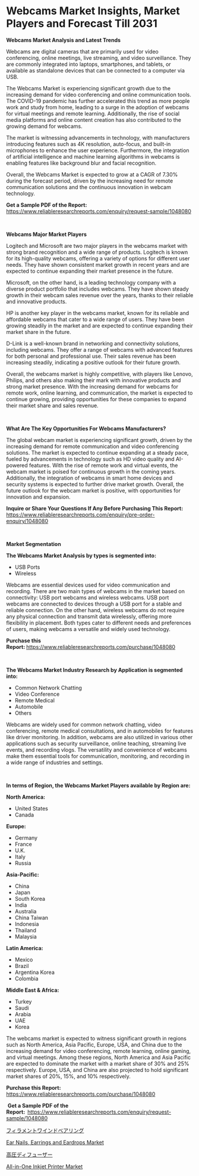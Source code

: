<p><h1>Webcams Market Insights, Market Players and Forecast Till 2031</h1></p><p><strong>Webcams Market Analysis and Latest Trends</strong></p>
<p><p>Webcams are digital cameras that are primarily used for video conferencing, online meetings, live streaming, and video surveillance. They are commonly integrated into laptops, smartphones, and tablets, or available as standalone devices that can be connected to a computer via USB.</p><p>The Webcams Market is experiencing significant growth due to the increasing demand for video conferencing and online communication tools. The COVID-19 pandemic has further accelerated this trend as more people work and study from home, leading to a surge in the adoption of webcams for virtual meetings and remote learning. Additionally, the rise of social media platforms and online content creation has also contributed to the growing demand for webcams.</p><p>The market is witnessing advancements in technology, with manufacturers introducing features such as 4K resolution, auto-focus, and built-in microphones to enhance the user experience. Furthermore, the integration of artificial intelligence and machine learning algorithms in webcams is enabling features like background blur and facial recognition.</p><p>Overall, the Webcams Market is expected to grow at a CAGR of 7.30% during the forecast period, driven by the increasing need for remote communication solutions and the continuous innovation in webcam technology.</p></p>
<p><strong>Get a Sample PDF of the Report:&nbsp;</strong> <a href="https://www.reliableresearchreports.com/enquiry/request-sample/1048080">https://www.reliableresearchreports.com/enquiry/request-sample/1048080</a></p>
<p>&nbsp;</p>
<p><strong>Webcams Major Market Players</strong></p>
<p><p>Logitech and Microsoft are two major players in the webcams market with strong brand recognition and a wide range of products. Logitech is known for its high-quality webcams, offering a variety of options for different user needs. They have shown consistent market growth in recent years and are expected to continue expanding their market presence in the future.</p><p>Microsoft, on the other hand, is a leading technology company with a diverse product portfolio that includes webcams. They have shown steady growth in their webcam sales revenue over the years, thanks to their reliable and innovative products.</p><p>HP is another key player in the webcams market, known for its reliable and affordable webcams that cater to a wide range of users. They have been growing steadily in the market and are expected to continue expanding their market share in the future.</p><p>D-Link is a well-known brand in networking and connectivity solutions, including webcams. They offer a range of webcams with advanced features for both personal and professional use. Their sales revenue has been increasing steadily, indicating a positive outlook for their future growth.</p><p>Overall, the webcams market is highly competitive, with players like Lenovo, Philips, and others also making their mark with innovative products and strong market presence. With the increasing demand for webcams for remote work, online learning, and communication, the market is expected to continue growing, providing opportunities for these companies to expand their market share and sales revenue.</p></p>
<p>&nbsp;</p>
<p><strong>What Are The Key Opportunities For Webcams Manufacturers?</strong></p>
<p><p>The global webcam market is experiencing significant growth, driven by the increasing demand for remote communication and video conferencing solutions. The market is expected to continue expanding at a steady pace, fueled by advancements in technology such as HD video quality and AI-powered features. With the rise of remote work and virtual events, the webcam market is poised for continuous growth in the coming years. Additionally, the integration of webcams in smart home devices and security systems is expected to further drive market growth. Overall, the future outlook for the webcam market is positive, with opportunities for innovation and expansion.</p></p>
<p><strong>Inquire or Share Your Questions If Any Before Purchasing This Report:</strong> <a href="https://www.reliableresearchreports.com/enquiry/pre-order-enquiry/1048080">https://www.reliableresearchreports.com/enquiry/pre-order-enquiry/1048080</a></p>
<p>&nbsp;</p>
<p><strong>Market Segmentation</strong></p>
<p><strong>The Webcams Market Analysis by types is segmented into:</strong></p>
<p><ul><li>USB Ports</li><li>Wireless</li></ul></p>
<p><p>Webcams are essential devices used for video communication and recording. There are two main types of webcams in the market based on connectivity: USB port webcams and wireless webcams. USB port webcams are connected to devices through a USB port for a stable and reliable connection. On the other hand, wireless webcams do not require any physical connection and transmit data wirelessly, offering more flexibility in placement. Both types cater to different needs and preferences of users, making webcams a versatile and widely used technology.</p></p>
<p><strong>Purchase this Report:&nbsp;</strong><a href="https://www.reliableresearchreports.com/purchase/1048080">https://www.reliableresearchreports.com/purchase/1048080</a></p>
<p>&nbsp;</p>
<p><strong>The Webcams Market Industry Research by Application is segmented into:</strong></p>
<p><ul><li>Common Network Chatting</li><li>Video Conference</li><li>Remote Medical</li><li>Automobile</li><li>Others</li></ul></p>
<p><p>Webcams are widely used for common network chatting, video conferencing, remote medical consultations, and in automobiles for features like driver monitoring. In addition, webcams are also utilized in various other applications such as security surveillance, online teaching, streaming live events, and recording vlogs. The versatility and convenience of webcams make them essential tools for communication, monitoring, and recording in a wide range of industries and settings.</p></p>
<p>&nbsp;</p>
<p><strong>In terms of Region, the Webcams Market Players available by Region are:</strong></p>
<p>
    <p> <strong> North America: </strong>
        <ul>
            <li>United States</li>
            <li>Canada</li>
        </ul>
        </p> 
    <p> <strong> Europe: </strong>
        <ul>
            <li>Germany</li>
            <li>France</li>
            <li>U.K.</li>
            <li>Italy</li>
            <li>Russia</li>
        </ul>
        </p> 
    <p> <strong> Asia-Pacific: </strong>
        <ul>
            <li>China</li>
            <li>Japan</li>
            <li>South Korea</li>
            <li>India</li>
            <li>Australia</li>
            <li>China Taiwan</li>
            <li>Indonesia</li>
            <li>Thailand</li>
            <li>Malaysia</li>
        </ul>
        </p> 
    <p> <strong> Latin America: </strong>
        <ul>
            <li>Mexico</li>
            <li>Brazil</li>
            <li>Argentina Korea</li>
            <li>Colombia</li>
        </ul>
        </p> 
    <p> <strong> Middle East & Africa: </strong>
        <ul>
            <li>Turkey</li>
            <li>Saudi</li>
            <li>Arabia</li>
            <li>UAE</li>
            <li>Korea</li>
        </ul>
    </p>
    </p>
<p><p>The webcams market is expected to witness significant growth in regions such as North America, Asia Pacific, Europe, USA, and China due to the increasing demand for video conferencing, remote learning, online gaming, and virtual meetings. Among these regions, North America and Asia Pacific are expected to dominate the market with a market share of 30% and 25% respectively. Europe, USA, and China are also projected to hold significant market shares of 20%, 15%, and 10% respectively.</p></p>
<p><strong>Purchase this Report: </strong><a href="https://www.reliableresearchreports.com/purchase/1048080">https://www.reliableresearchreports.com/purchase/1048080</a></p>
<p>&nbsp;<strong>Get a Sample PDF of the Report:&nbsp;&nbsp;</strong><a href="https://www.reliableresearchreports.com/enquiry/request-sample/1048080">https://www.reliableresearchreports.com/enquiry/request-sample/1048080</a></p>
<p><strong></strong></p>
<p><p><a href="https://github.com/laurenreichert/Market-Research-Report-List-1/blob/main/79555048116.md">フィラメントワインドベアリング</a></p><p><a href="https://github.com/elizabethdagraca/Market-Research-Report-List-2/blob/main/ear-nails-earrings-and-eardrops-market.md">Ear Nails, Earrings and Eardrops Market</a></p><p><a href="https://github.com/vtbvgl20191192/Market-Research-Report-List-1/blob/main/53297808115.md">高圧ディフューザー</a></p><p><a href="https://github.com/zjyglelu/Market-Research-Report-List-2/blob/main/all-in-one-inkjet-printer-market.md">All-in-One Inkjet Printer Market</a></p></p>